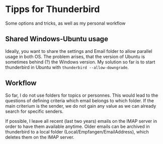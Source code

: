 # Tipps for Thunderbird
Some options and tricks, as well as my personal workflow

## Shared Windows-Ubuntu usage
Ideally, you want to share the settings and Email folder to allow parallel usage in both OS. The problem arises, that the version of Ubuntu is sometimes behind (?) the Windows version. My solution so far is to start thunderbird in Ubuntu with `thunderbird --allow-downgrade`.

## Workflow
So far, I do not use folders for topics or personnes. This would lead to the questions of defining criteria which email belongs to which folder. If the main criterium is the sender, we do not gain any value as we can already search for specific senders.

If possible, I leave all recent (last two years) emails on the IMAP server in order to have them available anytime. Older emails can be archived in thunderbird to a local folder (Local/Empfangen/EmailAddress), which deletes them on the IMAP server. 